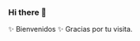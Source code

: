 ### Hi there 👋

✨ Bienvenidos ✨ Gracias por tu visita.

<!--
- 🔭 I’m currently working on ASP .NET
- 🌱 I’m currently learning ...
- 👯 I’m looking to collaborate on ...
- 🤔 I’m looking for help with ...
- 💬 Ask me about ...
- 📫 How to reach me: ...
- 😄 Pronouns: ...
- ⚡ Fun fact: ...
-->
